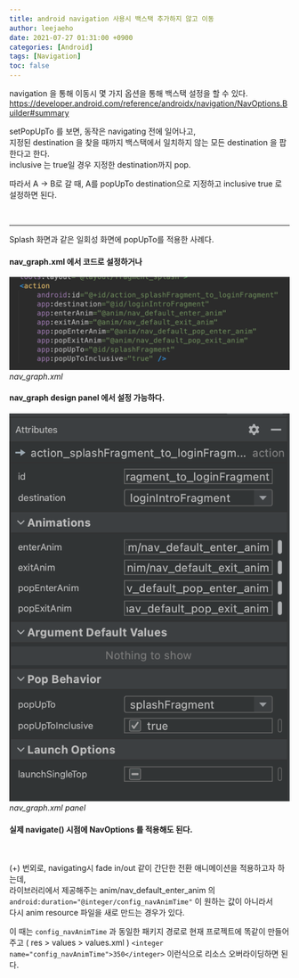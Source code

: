```yaml
---
title: android navigation 사용시 백스택 추가하지 않고 이동
author: leejaeho
date: 2021-07-27 01:31:00 +0900
categories: [Android]
tags: [Navigation]
toc: false
---
```


navigation 을 통해 이동시 몇 가지 옵션을 통해 백스택 설정을 할 수 있다.
<https://developer.android.com/reference/androidx/navigation/NavOptions.Builder#summary>

setPopUpTo 를 보면,
동작은 navigating 전에 일어나고,<br>
지정된 destination 을 찾을 때까지 백스택에서 일치하지 않는 모든 destination 을 팝한다고 한다. <br>
inclusive 는 true일 경우 지정한 destination까지 pop.

따라서 A -> B로 갈 때, A를 popUpTo destination으로 지정하고 inclusive true 로 설정하면 된다.

<br>

------

Splash 화면과 같은 일회성 화면에 popUpTo를 적용한 사례다.

#### nav_graph.xml 에서 코드로 설정하거나
![img](/assets/img/post/nav_1.png)
_nav_graph.xml_

#### nav_graph design panel 에서 설정 가능하다.
![img](/assets/img/post/nav_2.png)
_nav_graph.xml panel_

#### 실제 navigate() 시점에 NavOptions 를 적용해도 된다.


<br>

(+) 번외로, navigating시 fade in/out 같이 간단한 전환 애니메이션을 적용하고자 하는데, <br>
라이브러리에서 제공해주는 anim/nav_default_enter_anim 의 `android:duration="@integer/config_navAnimTime"` 이 원하는 값이 아니라서 <br>
다시 anim resource 파일을 새로 만드는 경우가 있다. <br>

이 때는 `config_navAnimTime` 과 동일한 패키지 경로로 현재 프로젝트에 똑같이 만들어 주고 ( res > values > values.xml )
`<integer name="config_navAnimTime">350</integer>` 이런식으로 리소스 오버라이딩하면 된다.


